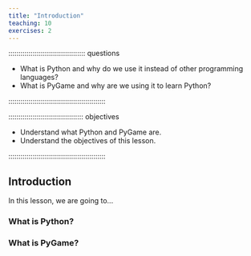 ```yaml
---
title: "Introduction"
teaching: 10
exercises: 2
---
```


:::::::::::::::::::::::::::::::::::::: questions 

- What is Python and why do we use it instead of other programming languages?
- What is PyGame and why are we using it to learn Python?

::::::::::::::::::::::::::::::::::::::::::::::::

::::::::::::::::::::::::::::::::::::: objectives

- Understand what Python and PyGame are.
- Understand the objectives of this lesson.

::::::::::::::::::::::::::::::::::::::::::::::::

## Introduction

In this lesson, we are going to...

### What is Python?

### What is PyGame?
